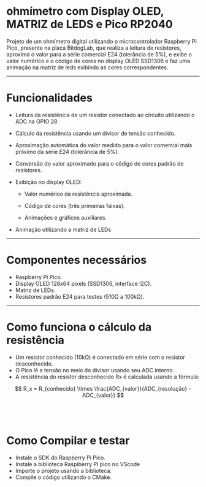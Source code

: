 # ohmímetro com Display OLED, MATRIZ de LEDS e Pico RP2040

Projeto de um ohmímetro digital utilizando o microcontrolador Raspberry Pi Pico, presente na placa BitdogLab, que realiza a leitura de resistores, aproxima o valor para a série comercial E24 (tolerância de 5%), e exibe o valor numérico e o código de cores no display OLED SSD1306 e faz uma animação na matriz de leds exibindo as cores correspondentes.

---

# Funcionalidades

- Leitura da resistência de um resistor conectado ao circuito utilizando o ADC na GPIO 28.

- Cálculo da resistência usando um divisor de tensão conhecido.

- Aproximação automática do valor medido para o valor comercial mais próximo da série E24 (tolerância de 5%).

- Conversão do valor aproximado para o código de cores padrão de resistores.

- Exibição no display OLED:

  - Valor numérico da resistência aproximada.

  - Código de cores (três primeiras faixas).

  - Animações e gráficos auxiliares.

- Animação utilizando a matriz de LEDs

---

# Componentes necessários

- Raspberry Pi Pico.
- Display OLED 128x64 pixels (SSD1306, interface I2C).
- Matriz de LEDs.
- Resistores padrão E24 para testes (510Ω a 100kΩ).

---

# Como funciona o cálculo da resistência

- Um resistor conhecido (10kΩ) é conectado em série com o resistor desconhecido.
- O Pico lê a tensão no meio do divisor usando seu ADC interno.
- A resistência do resistor desconhecido Rx é calculada usando a fórmula:

$$
R_x = R_{conhecido} \times \frac{ADC_{valor}}{ADC_{resolução} - ADC_{valor}}
$$

## ​

# Como Compilar e testar

- Instale o SDK do Raspberry Pi Pico.
- Instale a biblioteca Raspiberry PI pico no VScode
- Importe o projeto usando a biblioteca.
- Compile o código utilizando o CMake.
